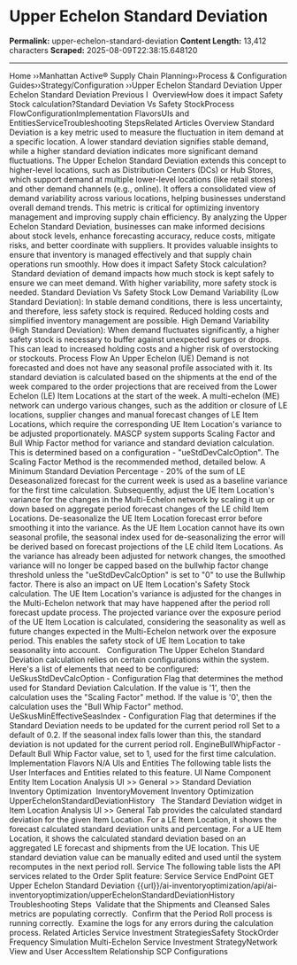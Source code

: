 # Upper Echelon Standard Deviation

**Permalink:** upper-echelon-standard-deviation
**Content Length:** 13,412 characters
**Scraped:** 2025-08-09T22:38:15.648120

---

Home &rsaquo;&rsaquo;Manhattan Active® Supply Chain Planning&rsaquo;&rsaquo;Process &amp; Configuration Guides&rsaquo;&rsaquo;Strategy/Configuration ››Upper Echelon Standard Deviation Upper Echelon Standard Deviation Previous&nbsp;I&nbsp; OverviewHow does it impact Safety Stock calculation?Standard Deviation Vs Safety StockProcess FlowConfigurationImplementation FlavorsUIs and EntitiesServiceTroubleshooting StepsRelated Articles Overview Standard Deviation is a key metric used to measure the fluctuation in item demand at a specific location. A lower standard deviation signifies stable demand, while a higher standard deviation indicates more significant demand fluctuations. The Upper Echelon Standard Deviation extends this concept to higher-level locations, such as Distribution Centers (DCs) or Hub Stores, which support demand at multiple lower-level locations (like retail stores) and other demand channels (e.g., online). It offers a consolidated view of demand variability across various locations, helping businesses understand overall demand trends. This metric is critical for optimizing inventory management and improving supply chain efficiency. By analyzing the Upper Echelon Standard Deviation, businesses can make informed decisions about stock levels, enhance forecasting accuracy, reduce costs, mitigate risks, and better coordinate with suppliers. It provides valuable insights to ensure that inventory is managed effectively and that supply chain operations run smoothly. How does it impact Safety Stock calculation? &nbsp;Standard deviation of demand impacts how much stock is kept safely to ensure we can meet demand. With higher variability, more safety stock is needed. Standard Deviation Vs Safety Stock Low Demand Variability (Low Standard Deviation): In stable demand conditions, there is less uncertainty, and therefore, less safety stock is required. Reduced holding costs and simplified inventory management are possible. High Demand Variability (High Standard Deviation):&nbsp;When demand fluctuates significantly, a higher safety stock is necessary to buffer against unexpected surges or drops. This can lead to increased holding costs and a higher risk of overstocking or stockouts. Process Flow An Upper Echelon (UE) Demand is not forecasted and does not have any seasonal profile associated with it. Its standard deviation is calculated based on the shipments at the end of the week compared to the order projections that are received from the Lower Echelon (LE) Item Locations at the start of the week. A multi-echelon (ME) network can undergo various changes, such as the addition or closure of LE locations, supplier changes and manual forecast changes of LE Item Locations, which require the corresponding UE Item Location's variance to be adjusted proportionately. MASCP system supports Scaling Factor and Bull Whip Factor method for&nbsp;variance and standard deviation calculation. This is determined based on a configuration -&nbsp;"ueStdDevCalcOption". The Scaling Factor Method is the recommended method, detailed below. A Minimum Standard Deviation Percentage -&nbsp;20% of the sum of LE Deseasonalized forecast for the current week is used as a baseline variance for the first time calculation. Subsequently,&nbsp;adjust the UE Item Location's variance for the changes in the Multi-Echelon network by scaling it up or down based on aggregate period forecast changes of the LE child Item Locations. De-seasonalize the UE Item Location forecast error before smoothing it into the variance. As the UE Item Location cannot have its own seasonal profile, the seasonal index used for de-seasonalizing the error will be derived based on forecast projections of the LE child Item Locations. As the variance has already been adjusted for network changes, the smoothed variance will no longer be capped based on the bullwhip factor change threshold unless the&nbsp;"ueStdDevCalcOption" is set to "0" to use the Bullwhip factor. There is also an impact on UE Item Location's Safety Stock calculation. The UE Item Location's&nbsp;variance is adjusted&nbsp;for the changes in the Multi-Echelon network that may have happened after the period roll forecast update process. The projected variance over the exposure period of the UE Item Location is calculated,&nbsp;considering the seasonality as well as future changes expected in the Multi-Echelon network over the exposure period. This enables the safety stock of UE Item Location to take seasonality into account. &nbsp; Configuration The Upper Echelon Standard Deviation calculation relies on certain configurations within the system. Here's a list of elements that need to be configured: UeSkusStdDevCalcOption - Configuration Flag that determines the method used for Standard Deviation Calculation. If the value is '1', then the calculation uses the "Scaling Factor" method. If the value is '0', then the calculation uses the "Bull Whip Factor" method. UeSkusMinEffectiveSeasIndex - Configuration Flag that determines if the Standard Deviation needs to be updated for the current period roll Set to a default of 0.2. If the seasonal index falls lower than this, the standard deviation is not updated for the current period roll. EngineBullWhipFactor - Default Bull Whip Factor value, set to 1, used for the first time calculation. Implementation Flavors N/A UIs and Entities The following table lists the User Interfaces and Entities related to this feature. UI Name Component Entity Item Location Analysis UI &gt;&gt; General &gt;&gt; Standard Deviation Inventory Optimization&nbsp; InventoryMovement Inventory Optimization&nbsp; UpperEchelonStandardDeviationHistory &nbsp; The Standard Deviation widget in Item Location Analysis UI &gt;&gt; General Tab provides the calculated standard deviation for the given Item Location. For a LE Item Location, it shows&nbsp;the forecast calculated standard deviation units and percentage. For a UE Item Location, it shows the calculated standard deviation based on an aggregated LE forecast and shipments from the UE location. This UE standard deviation value can be manually edited and used until the system recomputes&nbsp;in the next period roll. Service The following table lists the API services related to the Order Split feature: Service Service EndPoint GET Upper Echelon Standard Deviation {{url}}/ai-inventoryoptimization/api/ai-inventoryoptimization/upperEchelonStandardDeviationHistory &nbsp; Troubleshooting Steps &nbsp;Validate that the Shipments and Cleansed Sales metrics are populating correctly. &nbsp;Confirm that the Period Roll process is running correctly. &nbsp;Examine the logs for any errors during the calculation process. Related Articles Service Investment StrategiesSafety StockOrder Frequency Simulation Multi-Echelon Service Investment StrategyNetwork View and User AccessItem Relationship SCP Configurations &nbsp; &nbsp; &nbsp; &nbsp;